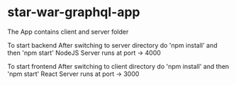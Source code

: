 # star-war-graphql-app

The App contains client and server folder

To start backend 
    After switching to server directory do 'npm install' and then 'npm start'
    NodeJS Server runs at port -> 4000

To start frontend
    After switching to client directory do 'npm install' and then 'npm start'
    React Server runs at port -> 3000